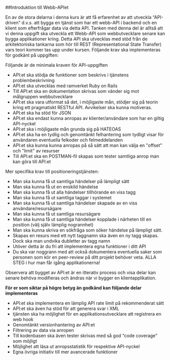 ##Introduktion till Webb-APIet

En av de stora delarna i denna kurs är att få erfarenhet av att utveckla “API-driven” d.v.s. att bygga en tjänst som har ett webb-API i backend och en klient som efterfrågar data via detta API. 
Tanken med denna del är alltså att vi denna uppgift ska utveckla ett Webb-API som webbutvecklare senare kan bygga applikationer kring. Detta API ska utvecklas med stöd från de arkitektoniska tankarna som hör till REST (Representational State Transfer) vars teori kommer tas upp under kursen.
Följande krav ska implementeras för godkänt på uppgiften:


Följande är de minimala kraven för API-uppgiften

* API:et ska stödja de funktioner som beskrivs i tjänstens problembeskrivning
* API:et ska utvecklas med ramverket Ruby on Rails
* Till API:et ska en dokumentation skrivas som vänder sig mot målgruppen webbutvecklare
* API:et ska vara utformat så det, i möjligaste mån, stödjer sig på teorin kring ett pragmatiskt RESTful API. Avvikelser ska kunna motiveras.
* API:et ska ha stöd för JSON
* API:et ska endast kunna anropas av klienter/användare som har en giltig API-nyckel
* API:et ska i möjligaste mån grunda sig på HATEOAS
* API:et ska ha en tydlig och genomtänkt felhantering som tydligt visar för användaren eventuella felkoder och felmeddelanden
* API:et ska kunna kunna anropas på så sätt att man kan välja en "offset" och "limit" av resurser
* Till API:et ska en POSTMAN-fil skapas som tester samtliga anrop man kan göra till API:et

Mer specifika krav till positioneringstjänsten:
* Man ska kunna få ut samtliga händelser på lämpligt sätt
* Man ska kunna få ut en enskild händelse
* Man ska kunna få ut alla händelser tillhörande en viss tagg
* Man ska kunna få ut samtliga taggar i systemet
* Man ska kunna få ut samtliga händelser skapade av en viss användare/resursägare
* Man ska kunna få ut samtliga resursägare
* Man ska kunna få ut samtliga händelser kopplade i närheten till en position (välj själv lämplig nogrannhet)
* Man ska kunna skriva en sökfråga som söker händelse på lämpligt sätt.
* Skapas en resurs med ett nytt taggnamn ska även en ny tagg skapas. Dock ska man undvika dubletter av tagg namn
* Utöver detta är du fri att implementera egna funktioner i ditt API
* Du ska var noggrann med att också dokumentera eventuella saker som personen som kör en peer-review på ditt projekt behöver veta. ALLA STEG i hur man får igång applikationerna!

Observera att bygget av API:et är en itterativ process och visa delar kan senare behöva modifieras och ändras när vi bygger en klientapplikation.

**För er som siktar på högre betyg än godkänd kan följande delar implementeras**

* API:et ska implementera en lämplig API rate limit på rekommenderat sätt
* API:et ska även ha stöd för att generera svar i XML
* tjänsten ska ha möjlighet för en applikationsutvecklare att registrera en web hook
* Genomtänkt versionhantering av API:et
* Filtrering av data via anropen 
* Till kodenbasen ska även tester skrivas med så god “code coverage” som möjligt
* Möjlighet att läsa ut anropsstatistik för respektive API-nyckel
* Egna övriga initiativ till mer avancerade funktioner

